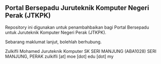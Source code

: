 ## Portal Bersepadu Juruteknik Komputer Negeri Perak (JTKPK)

Repository ini digunakan untuk penambahbaikan bagi Portal Bersepadu
untuk Juruteknik Komputer Negeri Perak (JTKPK).

Sebarang maklumat lanjut, bolehlah berhubung.

Zulkifli Mohamed
Juruteknik Komputer
SK SERI MANJUNG (ABA1028)
SERI MANJUNG, PERAK
zulkifli [at] moe [dot] edu [dot] my
